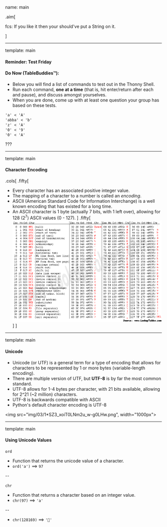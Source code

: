 name: main

.aim[<div>
  fcs: If you like it then your should've put a String on it.
  </div>]

---
template: main

#### Reminder: Test Friday

#### Do Now (TableBuddies™):
- Below you will find a list of commands to test out in the Thonny Shell.
- Run each command, **one at a time** (that is, hit enter/return after each and pause), and discuss amongst yourselves.
- When you are done, come up with at least one question your group has based on these tests.
```
'a' < 'A'
'abba' < 'b'
'z' < 'A'
'0' < '9'
'0' < 'A'
```

???

---
template: main

#### Character Encoding
.cols[
.fifty[
- Every character has an associated positive integer value.
- The mapping of a character to a number is called an _encoding_.
- ASCII (American Standard Code for Information Interchange) is a well known encoding that has existed for a long time.
- An ASCII character is 1 byte (actually 7 bits, with 1 left over), allowing for 128 (2<sup>7</sup>) ASCII values (0 - 127).
]
.fifty[
![acsii](img/03/asciifull.gif)
]
]

---
template: main

#### Unicode
- Unicode (or UTF) is a general term for a type of encoding that allows for characters to be represented by 1 or more bytes (variable-length encoding).
- There are multiple version of UTF, but __UTF-8__ is by far the most common standard.
- UTF-8 allows for 1-4 bytes per character, with 21 bits available, allowing for 2^21 (~2 million) characters.
- UTF-8 is backwards compatible with ASCII
- Python's default character encoding is UTF-8

<img src="img/03/1*SZ3_xoiT0LNm2u_w-g0LHw.png", width="1000px">


---
template: main

#### Using Unicode Values
`ord`
- Function that returns the unicode value of a character.
- `ord('a')` ==> `97`

--

`chr`
- Function that returns a character based on an integer value.
- `chr(97)` ==> `'a'`

--
- `chr(128169)` ==> `'💩'`
